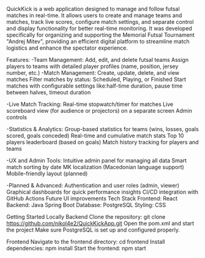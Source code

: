 QuickKick is a web application designed to manage and follow futsal matches in real-time. It allows users to create and manage teams and matches, track live scores, configure match settings, and separate control and display functionality for better real-time monitoring.
It was developed specifically for organizing and supporting the Memorial Futsal Tournament "Andrej Mitev", providing an efficient digital platform to streamline match logistics and enhance the spectator experience.

 Features:
    -Team Management:
       Add, edit, and delete futsal teams
       Assign players to teams with detailed player profiles (name, position, jersey number, etc.)
    -Match Management:
     Create, update, delete, and view matches
     Filter matches by status: Scheduled, Playing, or Finished
     Start matches with configurable settings like:half-time duration, pause time between halves, timeout duration
  
   -Live Match Tracking:
    Real-time stopwatch/timer for matches
    Live scoreboard view (for audience or projectors) on a separate screen
    Admin controls 
  
  -Statistics & Analytics:
    Group-based statistics for teams (wins, losses, goals scored, goals conceded)
    Real-time and cumulative match stats
    Top 10 players leaderboard (based on goals)
    Match history tracking for players and teams
  
  
  -UX and Admin Tools:
    Intuitive admin panel for managing all data
    Smart match sorting by date
    MK localization (Macedonian language support)
    Mobile-friendly layout (planned)
  
  -Planned & Advanced:
    Authentication and user roles (admin, viewer)
    Graphical dashboards for quick performance insights
    CI/CD integration with GitHub Actions
    Future UI improvements
Tech Stack
  Frontend: React
  Backend: Java Spring Boot
  Database: PostgreSQL
  Styling: CSS

Getting Started Locally
  Backend
  Clone the repository:
    git clone https://github.com/nikol4e2/QuickKickApp.git
    Open the pom.xml and start the project
  Make sure PostgreSQL is set up and configured properly.

  Frontend
    Navigate to the frontend directory: cd frontend
    Install dependencies: npm install
    Start the frontend: npm start

